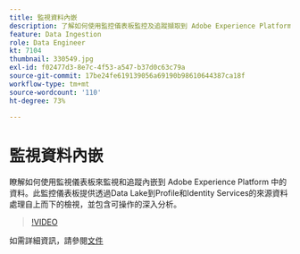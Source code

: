 ```yaml
---
title: 監視資料內嵌
description: 了解如何使用監控儀表板監控及追蹤擷取到 Adobe Experience Platform 中的資料。 此監控儀表板可讓您由上而下檢視經由 Data Lake 到 Profile 的來源資料處理，以及來源、資料流和資料流執行層級上的識別服務，並及時提供可行建議。
feature: Data Ingestion
role: Data Engineer
kt: 7104
thumbnail: 330549.jpg
exl-id: f02477d3-8e7c-4f53-a547-b37d0c63c79a
source-git-commit: 17be24fe619139056a69190b98610644387ca18f
workflow-type: tm+mt
source-wordcount: '110'
ht-degree: 73%

---
```


# 監視資料內嵌

瞭解如何使用監視儀表板來監視和追蹤內嵌到 Adobe Experience Platform 中的資料。此監控儀表板提供透過Data Lake到Profile和Identity Services的來源資料處理自上而下的檢視，並包含可操作的深入分析。

>[!VIDEO](https://video.tv.adobe.com/v/331776?quality=12&learn=on)

如需詳細資訊，請參閱[文件](https://experienceleague.adobe.com/docs/experience-platform/dataflows/ui/monitor-sources.html)
